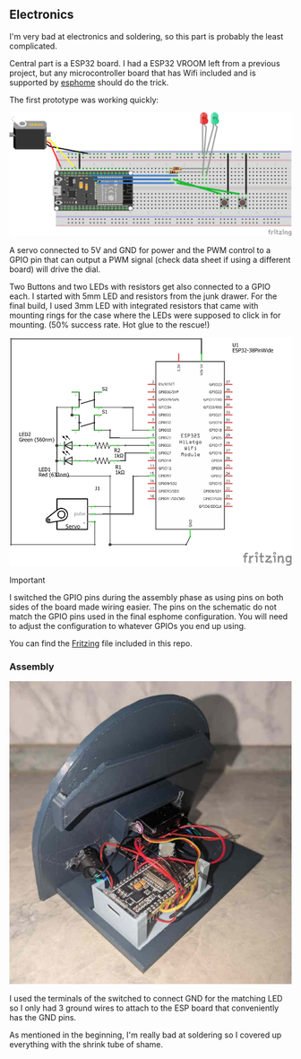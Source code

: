 ## Electronics

I'm very bad at electronics and soldering, so this part is probably the least complicated.

Central part is a ESP32 board. I had a ESP32 VROOM left from a previous project, but any microcontroller board that has Wifi included and is supported by [esphome](../esphome/) should do the trick.

The first prototype was working quickly:

![Breadboard sketch](MagicClock_Steckplatine.png)

A servo connected to 5V and GND for power and the PWM control to a GPIO pin that can output a PWM signal (check data sheet if using a different board) will drive the dial.

Two Buttons and two LEDs with resistors get also connected to a GPIO each. I started with 5mm LED and resistors from the junk drawer. For the final build, I used 3mm LED with integrated resistors that came with mounting rings for the case where the LEDs were supposed to click in for mounting. (50% success rate. Hot glue to the rescue!)

![Circuit schematic](MagicClock_Schaltplan.png)

> [!IMPORTANT]
> I switched the GPIO pins during the assembly phase as using pins on both sides of the board made wiring easier. The pins on the schematic do not match the GPIO pins used in the final esphome configuration. You will need to adjust the configuration to whatever GPIOs you end up using.

You can find the [Fritzing](https://fritzing.org/) file included in this repo.

### Assembly

![Assembly](assembly.jpg)

I used the terminals of the switched to connect GND for the matching LED so I only had 3 ground wires to attach to the ESP board that conveniently has the GND pins.

As mentioned in the beginning, I'm really bad at soldering so I covered up everything with the shrink tube of shame.
